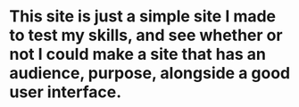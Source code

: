 # This site is just a simple site I made to test my skills, and see whether or not I could make a site that has an audience, purpose, alongside a good user interface.

